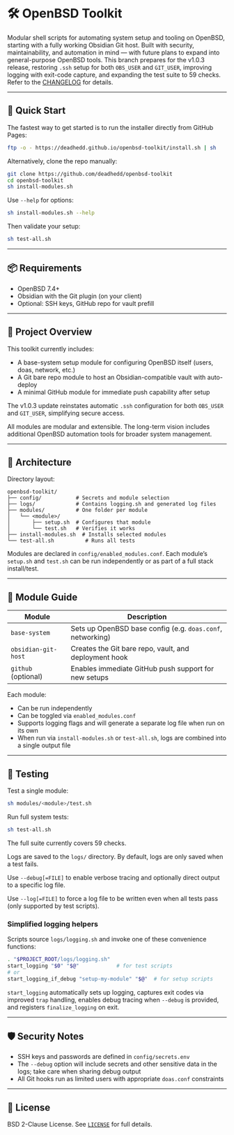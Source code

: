 # 🛠️ OpenBSD Toolkit

Modular shell scripts for automating system setup and tooling on OpenBSD, starting with a fully working Obsidian Git host. Built with security, maintainability, and automation in mind — with future plans to expand into general-purpose OpenBSD tools. This branch prepares for the v1.0.3 release, restoring `.ssh` setup for both `OBS_USER` and `GIT_USER`, improving logging with exit-code capture, and expanding the test suite to 59 checks. Refer to the [CHANGELOG](CHANGELOG.md) for details.

---
## 🚀 Quick Start

The fastest way to get started is to run the installer directly from GitHub Pages:

```sh
ftp -o - https://deadhedd.github.io/openbsd-toolkit/install.sh | sh
```

Alternatively, clone the repo manually:

```sh
git clone https://github.com/deadhedd/openbsd-toolkit
cd openbsd-toolkit
sh install-modules.sh
```

Use `--help` for options:

```sh
sh install-modules.sh --help
```

Then validate your setup:

```sh
sh test-all.sh
```

---

## 📦 Requirements

* OpenBSD 7.4+
* Obsidian with the Git plugin (on your client)
* Optional: SSH keys, GitHub repo for vault prefill

---

## 🧠 Project Overview

This toolkit currently includes:

* A base-system setup module for configuring OpenBSD itself (users, doas, network, etc.)
* A Git bare repo module to host an Obsidian-compatible vault with auto-deploy
* A minimal GitHub module for immediate push capability after setup

The v1.0.3 update reinstates automatic `.ssh` configuration for both `OBS_USER` and `GIT_USER`, simplifying secure access.

All modules are modular and extensible. The long-term vision includes additional OpenBSD automation tools for broader system management.

---

## 🧱 Architecture

Directory layout:

```
openbsd-toolkit/
├── config/           # Secrets and module selection
├── logs/             # Contains logging.sh and generated log files
├── modules/          # One folder per module
│   └── <module>/
│       ├── setup.sh  # Configures that module
│       └── test.sh   # Verifies it works
├── install-modules.sh  # Installs selected modules
└── test-all.sh          # Runs all tests
```

Modules are declared in `config/enabled_modules.conf`. Each module’s `setup.sh` and `test.sh` can be run independently or as part of a full stack install/test.

---

## 🔧 Module Guide

| Module              | Description                                                |
| ------------------- | ---------------------------------------------------------- |
| `base-system`       | Sets up OpenBSD base config (e.g. `doas.conf`, networking) |
| `obsidian-git-host` | Creates the Git bare repo, vault, and deployment hook      |
| `github` (optional) | Enables immediate GitHub push support for new setups       |

Each module:

* Can be run independently
* Can be toggled via `enabled_modules.conf`
* Supports logging flags and will generate a separate log file when run on its own
* When run via `install-modules.sh` or `test-all.sh`, logs are combined into a single output file

---

## 🧪 Testing

Test a single module:

```sh
sh modules/<module>/test.sh
```

Run full system tests:

```sh
sh test-all.sh
```

The full suite currently covers 59 checks.

Logs are saved to the `logs/` directory. By default, logs are only saved when a test fails.

Use `--debug[=FILE]` to enable verbose tracing and optionally direct output to a specific log file.

Use `--log[=FILE]` to force a log file to be written even when all tests pass (only supported by test scripts).

### Simplified logging helpers

Scripts source `logs/logging.sh` and invoke one of these convenience functions:

```sh
. "$PROJECT_ROOT/logs/logging.sh"
start_logging "$0" "$@"            # for test scripts
# or
start_logging_if_debug "setup-my-module" "$@"  # for setup scripts
```

`start_logging` automatically sets up logging, captures exit codes via improved `trap` handling, enables debug tracing when
`--debug` is provided, and registers `finalize_logging` on exit.

---

## 🛡️ Security Notes

* SSH keys and passwords are defined in `config/secrets.env`
* The `--debug` option will include secrets and other sensitive data in the logs; take care when sharing debug output
* All Git hooks run as limited users with appropriate `doas.conf` constraints

---

## 📜 License

BSD 2-Clause License. See [`LICENSE`](LICENSE) for full details.

